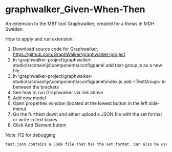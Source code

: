 # graphwalker_Given-When-Then
An extension to the MBT tool Graphwalker, created for a thesis in MDH Sweden

How to apply and run extension:
1. Download source code for Graphwalker, https://github.com/GraphWalker/graphwalker-project
2. In \graphwalker-project\graphwalker-studio\src\main\js\components\configpanel add text-group.js as a new file
3. In \graphwalker-project\graphwalker-studio\src\main\js\components\configpanel\index.js add <TextGroup\> in between the <PanelContent> brackets
4. See how to run Graphwalker via link above
5. Add new model
6. Open properties window (located at the lowest button in the left side-menu)
7. Go the furthest down and either upload a JSON file with the set format or write in text boxes.
8. Click Add Element button

Note: f12 for debugging
```bash
test.json contains a JSON file that has the set format. Can also be used in the extension.
```
